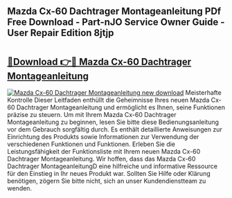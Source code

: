 ## Mazda Cx-60 Dachtrager Montageanleitung PDf Free Download - Part-nJO Service Owner Guide - User Repair Edition 8jtjp

# <h2><a href="http://df79wkj.blite.top/?on=Mazda+Cx-60+Dachtrager+Montageanleitung">🔗Download 👉🔴 Mazda Cx-60 Dachtrager Montageanleitung</a></h2>

[![Mazda Cx-60 Dachtrager Montageanleitung new download](https://i.imgur.com/lujVjoI.png)](http://df79wkj.blite.top/?on=Mazda+Cx-60+Dachtrager+Montageanleitung)
Meisterhafte Kontrolle Dieser Leitfaden enthüllt die Geheimnisse Ihres neuen Mazda Cx-60 Dachtrager Montageanleitung und ermöglicht es Ihnen, seine Funktionen präzise zu steuern. Um mit Ihrem Mazda Cx-60 Dachtrager Montageanleitung zu beginnen, lesen Sie bitte diese Bedienungsanleitung vor dem Gebrauch sorgfältig durch. Es enthält detaillierte Anweisungen zur Einrichtung des Produkts sowie Informationen zur Verwendung der verschiedenen Funktionen und Funktionen. Erleben Sie die Leistungsfähigkeit der Funktionsliste mit Ihrem neuen Mazda Cx-60 Dachtrager Montageanleitung. Wir hoffen, dass das Mazda Cx-60 Dachtrager MontageanleitungD eine hilfreiche und informative Ressource für den Einstieg in Ihr neues Produkt war. Sollten Sie Hilfe oder Klärung benötigen, zögern Sie bitte nicht, sich an unser Kundendienstteam zu wenden.
